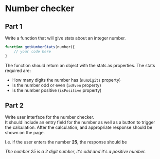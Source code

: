 # Number checker

## Part 1

Write a function that will give stats about an integer number.

```javascript
function getNumberStats(number){
    // your code here
}
```

The function should return an object with the stats as properties.
The stats required are:
- How many digits the number has (`numDigits` property)
- Is the number odd or even (`isEven` property)
- Is the number positive (`isPositive` property)

## Part 2

Write user interface for the number checker.  
It should include an entry field for the number as well as a button to trigger the calculation. After the calculation, and appropriate response should be shown on the page.

I.e. if the user enters the number **25**, the response should be

*The number 25 is a 2 digit number, it's odd and it's a positive number.*
